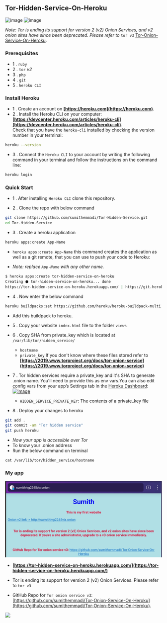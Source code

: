 ## Tor-Hidden-Service-On-Heroku
![image](https://img.shields.io/badge/Heroku-430098?style=for-the-badge&logo=heroku&logoColor=white) ![image](https://img.shields.io/badge/Tor-7D4698?style=for-the-badge&logo=Tor-Browser&logoColor=white)

_Note: Tor is ending its support for version 2 (v2) Onion Services, and v2 onion sites have since been deprecated. Please refer to_ `tor v3` [Tor-Onion-Service-On-Heroku](https://github.com/sumithemmadi/Tor-Onion-Service-On-Heroku).
### Prerequisites
- 1 . `ruby`
- 2 . `tor`  _v2_
- 3 . `php`
- 4 . `git`
- 5 . `heroku CLI`


### Install Heroku
- 1 . Create an account on  **[https://heroku.com](https://heroku.com)**.
- 2 . Install the Heroku CLI on your computer: <br/>**[https://devcenter.heroku.com/articles/heroku-cli](https://devcenter.heroku.com/articles/heroku-cli)**. 
<br/>Check that you have the `heroku-cli` installed by checking the version number in your terminal:
```bash
heroku --version
```
- 3 . Connect the `Heroku CLI` to your account by writing the following command in your terminal and follow the instructions on the command line:
```bash
heroku login
```

### Quick Start

- 1 . After installing `Heroku CLI` clone this repository.

- 2 . Clone the repo with below command
```bash
git clone https://github.com/sumithemmadi/Tor-Hidden-Service.git
cd Tor-Hidden-Service
```
- 3 . Create a heroku application
```bash
heroku apps:create App-Name
```
-  `heroku apps:create App-Name` this command creates the application as well as a git remote, that you can use to push your code to Heroku:
 
-  _Note: replace `App-Name` with  any other name._
```bash
$ heroku apps:create tor-hidden-service-on-heroku
Creating ⬢ tor-hidden-service-on-heroku... done
https://tor-hidden-service-on-heroku.herokuapp.com/ | https://git.heroku.com/tor-hidden-service-on-heroku.git
```
- 4 . Now enter the below command

```bash
heroku buildpacks:set https://github.com/heroku/heroku-buildpack-multi.git
```
- Add this buildpack to heroku.

- 5 . Copy your website `index.html` file to the folder `views`</br>

- 6 . Copy SHA from private_key which is located at `/var/lib/tor/hidden_service/`

   - `hostname`
   - `private_key`
   If you don't know where these files stored refer to **[https://2019.www.torproject.org/docs/tor-onion-service](https://2019.www.torproject.org/docs/tor-onion-service)**
  

- 7 .  Tor hidden services require  a private_key and it's SHA to generate  .onion name. You'll need to provide this as env vars.You can also edit config vars from your app’s Settings tab in the [Heroku Dashboard](https://dashboard.heroku.com):
  [![image](https://raw.githubusercontent.com/sumithemmadi/Tor-Hidden-Service-On-Heroku/main/IMG_20210821_121319.jpg)](https://dashboard.heroku.com)
  - `HIDDEN_SERVICE_PRIVATE_KEY`: The contents of a private_key file


- 8 . Deploy your changes to heroku
```bash
git add .
git commit -am "Tor hidden service"
git push heroku
```

- _Now your app is accessible over Tor_
- To know your .onion address
- Run the below command on terminal
```
cat /var/lib/tor/hidden_service/hostname
```
### My app
![IMAGE](/IMG_20210822_193557.jpg)
-  **[https://tor-hidden-service-on-heroku.herokuapp.com/](https://tor-hidden-service-on-heroku.herokuapp.com/)**
    
- Tor is ending its support for version 2 (v2) Onion Services. Please refer to `tor v3` 
- GitHub Repo for `Tor onion service v3`:[https://github.com/sumithemmadi/Tor-Onion-Service-On-Heroku](https://github.com/sumithemmadi/Tor-Onion-Service-On-Heroku).

<img src="https://sumith-onion.000webhostapp.com/home.php?w=100&repo=Tor-Hidden-Service-On-Heroku&branch=main">

  
